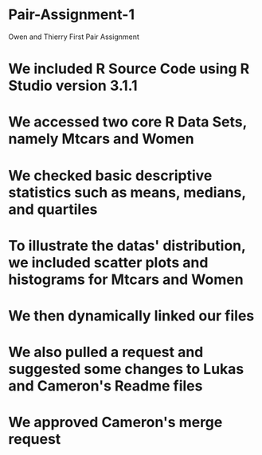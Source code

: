Pair-Assignment-1
=================

Owen and Thierry First Pair Assignment 
# We included R Source Code using R Studio version 3.1.1
# We accessed two core R Data Sets, namely Mtcars and Women
# We  checked basic descriptive statistics such as means, medians, and quartiles
# To illustrate the datas' distribution, we included  scatter plots and histograms for Mtcars and Women
# We then dynamically linked our files
# We also pulled a request and suggested some changes to Lukas and Cameron's Readme files
# We approved Cameron's merge request
